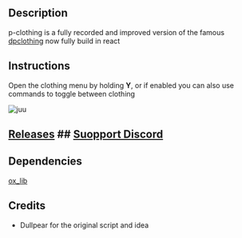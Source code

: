 ## Description
p-clothing is a fully recorded and improved version of the famous [dpclothing](https://forum.cfx.re/t/dpclothing-1-0-3-clothing-variations-and-toggles-gloves-vest-top-hair-bag-and-more/1326317) now fully build in react


## Instructions
Open the clothing menu by holding **Y**, or if enabled you can also use commands to toggle between clothing



![juu](https://unityx.fi/fivem/VAATEMENU.gif)

## [Releases](https://github.com/PEEVEEz/p-clothing/releases) ## [Suopport Discord](https://discord.gg/jRgkb5sM3w) 


## Dependencies
[ox_lib](https://github.com/overextended/ox_lib/releases)

## Credits
- Dullpear for the original script and idea
